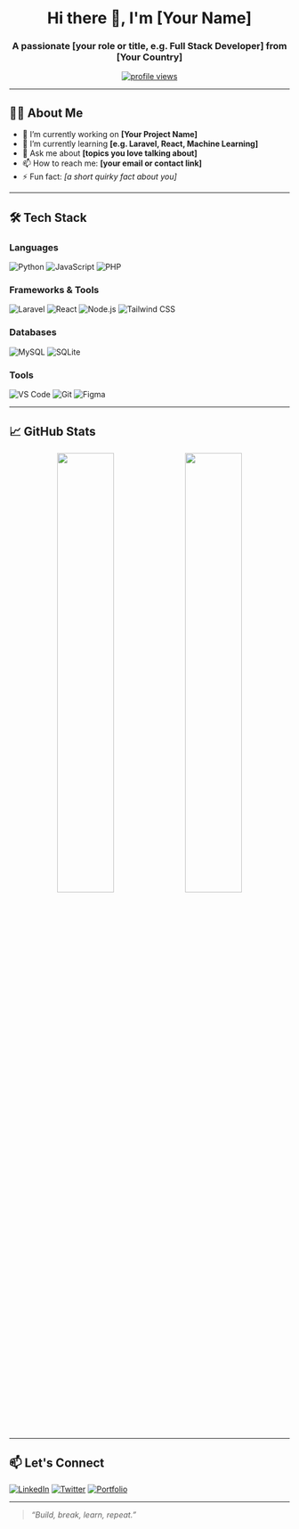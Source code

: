 <h1 align="center">Hi there 👋, I'm [Your Name]</h1>
<h3 align="center">A passionate [your role or title, e.g. Full Stack Developer] from [Your Country]</h3>

<p align="center">
  <a href="https://github.com/yourusername">
    <img src="https://komarev.com/ghpvc/?username=yourusername&style=flat-square&color=blue" alt="profile views"/>
  </a>
</p>

---

## 🧑‍💻 About Me

- 🔭 I’m currently working on **[Your Project Name]**
- 🌱 I’m currently learning **[e.g. Laravel, React, Machine Learning]**
- 💬 Ask me about **[topics you love talking about]**
- 📫 How to reach me: **[your email or contact link]**
- ⚡ Fun fact: *[a short quirky fact about you]*

---

## 🛠️ Tech Stack

### Languages
![Python](https://img.shields.io/badge/-Python-333?style=flat&logo=python)
![JavaScript](https://img.shields.io/badge/-JavaScript-333?style=flat&logo=javascript)
![PHP](https://img.shields.io/badge/-PHP-333?style=flat&logo=php)

### Frameworks & Tools
![Laravel](https://img.shields.io/badge/-Laravel-333?style=flat&logo=laravel)
![React](https://img.shields.io/badge/-React-333?style=flat&logo=react)
![Node.js](https://img.shields.io/badge/-Node.js-333?style=flat&logo=node.js)
![Tailwind CSS](https://img.shields.io/badge/-Tailwind%20CSS-333?style=flat&logo=tailwind-css)

### Databases
![MySQL](https://img.shields.io/badge/-MySQL-333?style=flat&logo=mysql)
![SQLite](https://img.shields.io/badge/-SQLite-333?style=flat&logo=sqlite)

### Tools
![VS Code](https://img.shields.io/badge/-VS%20Code-333?style=flat&logo=visual-studio-code)
![Git](https://img.shields.io/badge/-Git-333?style=flat&logo=git)
![Figma](https://img.shields.io/badge/-Figma-333?style=flat&logo=figma)

---

## 📈 GitHub Stats

<p align="center">
  <img src="https://github-readme-stats.vercel.app/api?username=yourusername&show_icons=true&theme=radical" width="45%"/>
  <img src="https://github-readme-stats.vercel.app/api/top-langs/?username=yourusername&layout=compact&theme=radical" width="45%"/>
</p>

---

## 📫 Let's Connect

[![LinkedIn](https://img.shields.io/badge/-LinkedIn-0077B5?style=flat&logo=linkedin&logoColor=white)](https://linkedin.com/in/yourprofile)
[![Twitter](https://img.shields.io/badge/-Twitter-1DA1F2?style=flat&logo=twitter&logoColor=white)](https://twitter.com/yourhandle)
[![Portfolio](https://img.shields.io/badge/-Portfolio-000?style=flat&logo=github&logoColor=white)](https://yourportfolio.com)

---

> *“Build, break, learn, repeat.”*


